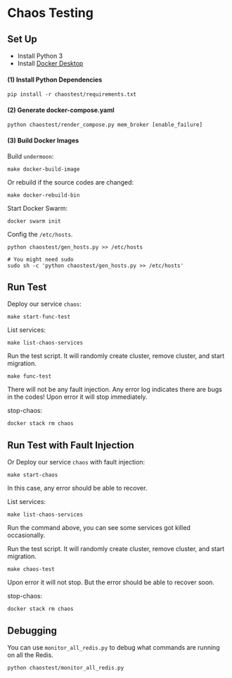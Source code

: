 # Chaos Testing

## Set Up

- Install Python 3
- Install [Docker Desktop](https://www.docker.com/products/docker-desktop)

#### (1) Install Python Dependencies
```
pip install -r chaostest/requirements.txt
```

#### (2) Generate docker-compose.yaml
```
python chaostest/render_compose.py mem_broker [enable_failure]
```

#### (3) Build Docker Images

Build `undermoon`:
```
make docker-build-image
```

Or rebuild if the source codes are changed:
```
make docker-rebuild-bin
```

Start Docker Swarm:
```
docker swarm init
```

Config the `/etc/hosts`.
```
python chaostest/gen_hosts.py >> /etc/hosts

# You might need sudo
sudo sh -c 'python chaostest/gen_hosts.py >> /etc/hosts'
```

## Run Test

Deploy our service `chaos`:
```
make start-func-test
```

List services:
```
make list-chaos-services
```

Run the test script. It will randomly create cluster, remove cluster, and start migration.
```
make func-test
```
There will not be any fault injection. Any error log indicates there are bugs in the codes!
Upon error it will stop immediately.

stop-chaos:
```
docker stack rm chaos
```

## Run Test with Fault Injection
Or Deploy our service `chaos` with fault injection:
```
make start-chaos
```
In this case, any error should be able to recover.

List services:
```
make list-chaos-services
```

Run the command above, you can see some services got killed occasionally.

Run the test script. It will randomly create cluster, remove cluster, and start migration.
```
make chaos-test
```
Upon error it will not stop. But the error should be able to recover soon.

stop-chaos:
```
docker stack rm chaos
```

## Debugging

You can use `monitor_all_redis.py` to debug what commands are running on all the Redis.
```
python chaostest/monitor_all_redis.py
```
